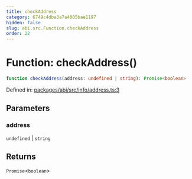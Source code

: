 ```yaml
---
title: checkAddress
category: 6749c4dba3a7a4005bae1197
hidden: false
slug: abi.src.Function.checkAddress
order: 22
---
```


# Function: checkAddress()

```ts
function checkAddress(address: undefined | string): Promise<boolean>
```

Defined in: [packages/abi/src/info/address.ts:3](https://github.com/zkcloudworker/minatokens-lib/blob/main/packages/abi/src/info/address.ts#L3)

## Parameters

### address

`undefined` | `string`

## Returns

`Promise`\<`boolean`\>
